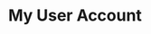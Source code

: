 ---
layout: "redirect"
redirect: "/docs/my-user-account/my-user-account.html"
title: "My User Account"
mainPage: false
weight: 1
---